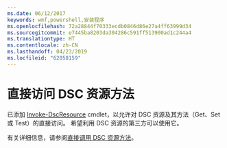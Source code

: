 ```yaml
---
ms.date: 06/12/2017
keywords: wmf,powershell,安装程序
ms.openlocfilehash: 72a28844f70333ecdb0846d86e27a4ff63999d34
ms.sourcegitcommit: e7445ba8203da304286c591ff513900ad1c244a4
ms.translationtype: HT
ms.contentlocale: zh-CN
ms.lasthandoff: 04/23/2019
ms.locfileid: "62058159"
---
```

# <a name="direct-access-to-dsc-resource-methods"></a>直接访问 DSC 资源方法


已添加 [Invoke-DscResource](https://technet.microsoft.com/library/mt517869.aspx) cmdlet，以允许对 DSC 资源及其方法（Get、Set 或 Test）的直接访问。 希望利用 DSC 资源的第三方可以使用它。

有关详细信息，请参阅[直接调用 DSC 资源方法](https://msdn.microsoft.com/powershell/dsc/directcallresource)。
